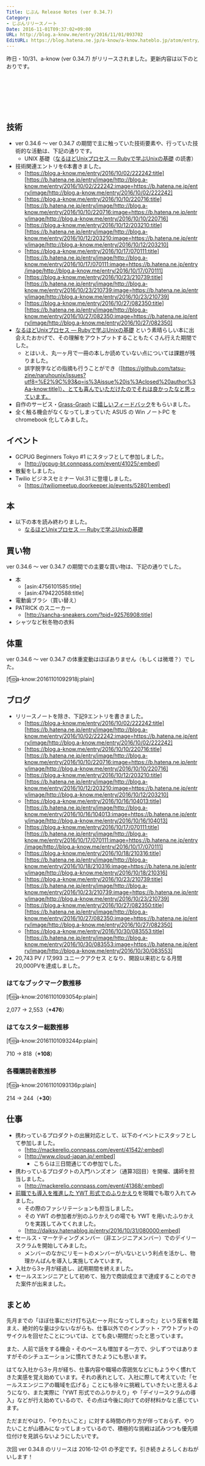 ```yaml
---
Title: じぶん Release Notes (ver 0.34.7)
Category:
- じぶんリリースノート
Date: 2016-11-01T09:37:02+09:00
URL: http://blog.a-know.me/entry/2016/11/01/093702
EditURL: https://blog.hatena.ne.jp/a-know/a-know.hateblo.jp/atom/entry/10328749687192272843
---
```


昨日・10/31、a-know (ver 0.34.7) がリリースされました。更新内容は以下のとおりです。


<!-- more -->


<script async src="//pagead2.googlesyndication.com/pagead/js/adsbygoogle.js"></script>
<!-- article-top -->
<ins class="adsbygoogle"
     style="display:inline-block;width:728px;height:90px"
     data-ad-client="ca-pub-3463034538369189"
     data-ad-slot="8367620130"></ins>
<script>
(adsbygoogle = window.adsbygoogle || []).push({});
</script>


## 技術
* ver 0.34.6 〜 ver 0.34.7 の期間で主に触っていた技術要素や、行っていた技術的な活動は、下記の通りです。
    * UNIX 基礎（[なるほどUnixプロセス ― Rubyで学ぶUnixの基礎](http://tatsu-zine.com/books/naruhounix) の読書）
* 技術関連エントリを6本書きました。
    * [https://blog.a-know.me/entry/2016/10/02/222242:title] [https://b.hatena.ne.jp/entry/image/http://blog.a-know.me/entry/2016/10/02/222242:image=https://b.hatena.ne.jp/entry/image/http://blog.a-know.me/entry/2016/10/02/222242]
    * [https://blog.a-know.me/entry/2016/10/10/220716:title] [https://b.hatena.ne.jp/entry/image/http://blog.a-know.me/entry/2016/10/10/220716:image=https://b.hatena.ne.jp/entry/image/http://blog.a-know.me/entry/2016/10/10/220716]
    * [https://blog.a-know.me/entry/2016/10/12/203210:title] [https://b.hatena.ne.jp/entry/image/http://blog.a-know.me/entry/2016/10/12/203210:image=https://b.hatena.ne.jp/entry/image/http://blog.a-know.me/entry/2016/10/12/203210]
    * [https://blog.a-know.me/entry/2016/10/17/070111:title] [https://b.hatena.ne.jp/entry/image/http://blog.a-know.me/entry/2016/10/17/070111:image=https://b.hatena.ne.jp/entry/image/http://blog.a-know.me/entry/2016/10/17/070111]
    * [https://blog.a-know.me/entry/2016/10/23/210739:title] [https://b.hatena.ne.jp/entry/image/http://blog.a-know.me/entry/2016/10/23/210739:image=https://b.hatena.ne.jp/entry/image/http://blog.a-know.me/entry/2016/10/23/210739]
    * [https://blog.a-know.me/entry/2016/10/27/082350:title] [https://b.hatena.ne.jp/entry/image/http://blog.a-know.me/entry/2016/10/27/082350:image=https://b.hatena.ne.jp/entry/image/http://blog.a-know.me/entry/2016/10/27/082350]
* [なるほどUnixプロセス ― Rubyで学ぶUnixの基礎](http://tatsu-zine.com/books/naruhounix) という素晴らしい本に出会えたおかげで、その理解をアウトプットすることもたくさん行えた期間でした。
    * とはいえ、丸一ヶ月で一冊の本しか読めていない点については課題が残りました。
    * 誤字脱字などの指摘も行うことができ（[https://github.com/tatsu-zine/naruhounix/issues?utf8=%E2%9C%93&q=is%3Aissue%20is%3Aclosed%20author%3Aa-know:title]）、とても喜んでいただけたのでそれは良かったなと思っています。
* 自作のサービス・[Grass-Graph](https://grass-graph.moshimo.works/) に[嬉しいフィードバック](https://github.com/a-know/grass-graph/issues/4)をもらいました。
* 全く触る機会がなくなってしまっていた ASUS の Win ノートPC を chromebook 化してみました。


## イベント
* GCPUG Beginners Tokyo #1 にスタッフとして参加しました。
    * [http://gcpug-bt.connpass.com/event/41025/:embed]
* 散髪をしました。
* Twilio ビジネスセミナー Vol.31 に登壇しました。
    * [https://twiliomeetup.doorkeeper.jp/events/52801:embed]




## 本
* 以下の本を読み終わりました。
    * [なるほどUnixプロセス ― Rubyで学ぶUnixの基礎](http://tatsu-zine.com/books/naruhounix)


## 買い物
ver 0.34.6 〜 ver 0.34.7 の期間での主要な買い物は、下記の通りでした。

* 本
    * [asin:4756101585:title]
    * [asin:4794220588:title]
* 電動歯ブラシ（買い替え）
* PATRICK のスニーカー
    * [http://sancha-sneakers.com/?pid=92576908:title]
* シャツなど秋冬物の衣料



## 体重
ver 0.34.6 〜 ver 0.34.7 の体重変動はほぼありません（もしくは微増？）でした。

[f:id:a-know:20161101092918j:plain]


## ブログ
* リリースノートを除き、下記9エントリを書きました。
    * [https://blog.a-know.me/entry/2016/10/02/222242:title] [https://b.hatena.ne.jp/entry/image/http://blog.a-know.me/entry/2016/10/02/222242:image=https://b.hatena.ne.jp/entry/image/http://blog.a-know.me/entry/2016/10/02/222242]
    * [https://blog.a-know.me/entry/2016/10/10/220716:title] [https://b.hatena.ne.jp/entry/image/http://blog.a-know.me/entry/2016/10/10/220716:image=https://b.hatena.ne.jp/entry/image/http://blog.a-know.me/entry/2016/10/10/220716]
    * [https://blog.a-know.me/entry/2016/10/12/203210:title] [https://b.hatena.ne.jp/entry/image/http://blog.a-know.me/entry/2016/10/12/203210:image=https://b.hatena.ne.jp/entry/image/http://blog.a-know.me/entry/2016/10/12/203210]
    * [https://blog.a-know.me/entry/2016/10/16/104013:title] [https://b.hatena.ne.jp/entry/image/http://blog.a-know.me/entry/2016/10/16/104013:image=https://b.hatena.ne.jp/entry/image/http://blog.a-know.me/entry/2016/10/16/104013]
    * [https://blog.a-know.me/entry/2016/10/17/070111:title] [https://b.hatena.ne.jp/entry/image/http://blog.a-know.me/entry/2016/10/17/070111:image=https://b.hatena.ne.jp/entry/image/http://blog.a-know.me/entry/2016/10/17/070111]
    * [https://blog.a-know.me/entry/2016/10/18/210316:title] [https://b.hatena.ne.jp/entry/image/http://blog.a-know.me/entry/2016/10/18/210316:image=https://b.hatena.ne.jp/entry/image/http://blog.a-know.me/entry/2016/10/18/210316]
    * [https://blog.a-know.me/entry/2016/10/23/210739:title] [https://b.hatena.ne.jp/entry/image/http://blog.a-know.me/entry/2016/10/23/210739:image=https://b.hatena.ne.jp/entry/image/http://blog.a-know.me/entry/2016/10/23/210739]
    * [https://blog.a-know.me/entry/2016/10/27/082350:title] [https://b.hatena.ne.jp/entry/image/http://blog.a-know.me/entry/2016/10/27/082350:image=https://b.hatena.ne.jp/entry/image/http://blog.a-know.me/entry/2016/10/27/082350]
    * [https://blog.a-know.me/entry/2016/10/30/083553:title] [https://b.hatena.ne.jp/entry/image/http://blog.a-know.me/entry/2016/10/30/083553:image=https://b.hatena.ne.jp/entry/image/http://blog.a-know.me/entry/2016/10/30/083553]
*  20,743 PV /  17,993 ユニークアクセス となり、開設以来初となる月間20,000PVを達成しました。

### はてなブックマーク数推移

[f:id:a-know:20161101093054p:plain]

2,077 → 2,553（<b>+476</b>）


### はてなスター総数推移

[f:id:a-know:20161101093244p:plain]

710 → 818（<b>+108</b>）


### 各種購読者数推移

[f:id:a-know:20161101093136p:plain]

214 → 244（<b>+30</b>）


## 仕事
* 携わっているプロダクトの出展対応として、以下のイベントにスタッフとして参加しました。
    * [http://mackerelio.connpass.com/event/41542/:embed]
    * [http://www.cloud-japan.jp/:embed]
        * こちらは三日間通じての参加でした。
* 携わっているプロダクトの入門ハンズオン（通算3回目）を開催、講師を担当しました。
    * [http://mackerelio.connpass.com/event/41368/:embed]
* [前職でも導入を推進した YWT 形式でのふりかえり](http://tech.feedforce.jp/ywt-retrospective.html)を現職でも取り入れてみました。
    * その際のファシリテーションも担当しました。
    * その YWT の参加者が別のふりかえりの場でも YWT を用いたふりかえりを実践してみてくれました。
    * [http://daiksy.hatenablog.jp/entry/2016/10/31/080000:embed]
* セールス・マーケティングメンバー（非エンジニアメンバー）でのデイリースクラムを開始してみました。
    * メンバーのなかにリモートのメンバーがいないという利点を活かし、物理かんばんを導入し実施してみています。
* 入社から3ヶ月が経過し、試用期間を終えました。
* セールスエンジニアとして初めて、独力で商談成立まで達成することのできた案件が出来ました。


## まとめ
先月までの「ほぼ仕事にだけ打ち込む一ヶ月になってしまった」という反省を踏まえ、絶対的な量は少ないながらも、仕事以外でのインプット・アウトプットのサイクルを回せたことについては、とても良い期間だったと思っています。


また、人前で話をする機会・そのペースも増加する一方で、少しずつではありますがそのシチュエーションに慣れてきたようにも思います。


はてな入社から3ヶ月が経ち、仕事内容や職場の雰囲気などにもようやく慣れてきた実感を覚え始めています。それの表れとして、入社に際して考えていた「セールスエンジニアの職域を広げる」ことにも徐々に挑戦していきたいと思えるようになり、また実際に「YWT 形式でのふりかえり」や「デイリースクラムの導入」などが行え始めているので、その点は今後に向けての好材料かなと感じています。


ただまだやはり、「やりたいこと」に対する時間の作り方が伴っておらず、やりたいことが山積みになってしまっているので、積極的な挑戦は試みつつも優先順位付けを見誤らないようにしたいです。


次回 ver 0.34.8 のリリースは 2016-12-01 の予定です。引き続きよろしくおねがいします！



<script async src="//pagead2.googlesyndication.com/pagead/js/adsbygoogle.js"></script>
<!-- article-bottom2 -->
<ins class="adsbygoogle"
     style="display:inline-block;width:300px;height:250px"
     data-ad-client="ca-pub-3463034538369189"
     data-ad-slot="5274552934"></ins>
<script>
(adsbygoogle = window.adsbygoogle || []).push({});
</script>


<div>
<a href='http://cloud.feedly.com/#subscription%2Ffeed%2Fhttp%3A%2F%2Fblog.a-know.me%2Ffeed'  target='blank'><img id='feedlyFollow' src='http://s3.feedly.com/img/follows/feedly-follow-rectangle-volume-small_2x.png' alt='follow us in feedly' width='65' height='20'></a>

<iframe src="http://blog.hatena.ne.jp/a-know/a-know.hateblo.jp/subscribe/iframe" allowtransparency="true" frameborder="0" scrolling="no" width="150" height="28"></iframe>
</div>
